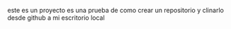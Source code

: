 este es un proyecto es una prueba de como crear un repositorio y clinarlo desde github a mi escritorio local
